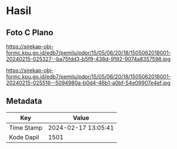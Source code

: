 # Hasil

## Foto C Plano

https://sirekap-obj-formc.kpu.go.id/edb7/pemilu/pdpr/15/05/06/20/18/1505062018001-20240215-025327--ba75fdd3-b5f9-438d-9192-9074a8357598.jpg

https://sirekap-obj-formc.kpu.go.id/edb7/pemilu/pdpr/15/05/06/20/18/1505062018001-20240215-025516--5094980a-b0d4-46b1-a0bf-54e09907e4ef.jpg


## Metadata

| Key        | Value               |
| ---------- | ------------------- |
| Time Stamp | 2024-02-17 13:05:41 |
| Kode Dapil | 1501                |



